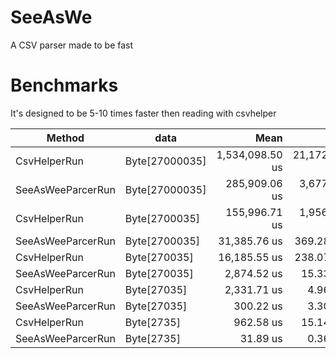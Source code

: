 # SeeAsWe
A CSV parser made to be fast
# Benchmarks
It's designed to be 5-10 times faster then reading with csvhelper

|            Method |           data |            Mean |         Error |        StdDev |
|------------------ |--------------- |----------------:|--------------:|--------------:|
|      CsvHelperRun | Byte[27000035] | 1,534,098.50 us | 21,172.864 us | 18,769.193 us |
| SeeAsWeeParcerRun | Byte[27000035] |   285,909.06 us |  3,677.991 us |  3,440.395 us |
|      CsvHelperRun |  Byte[2700035] |   155,996.71 us |  1,956.410 us |  1,830.027 us |
| SeeAsWeeParcerRun |  Byte[2700035] |    31,385.76 us |    369.283 us |    345.428 us |
|      CsvHelperRun |   Byte[270035] |    16,185.55 us |    238.072 us |    222.692 us |
| SeeAsWeeParcerRun |   Byte[270035] |     2,874.52 us |     15.335 us |     13.594 us |
|      CsvHelperRun |    Byte[27035] |     2,331.71 us |      4.969 us |      4.149 us |
| SeeAsWeeParcerRun |    Byte[27035] |       300.22 us |      3.304 us |      3.090 us |
|      CsvHelperRun |     Byte[2735] |       962.58 us |     15.143 us |     14.165 us |
| SeeAsWeeParcerRun |     Byte[2735] |        31.89 us |      0.361 us |      0.338 us |
